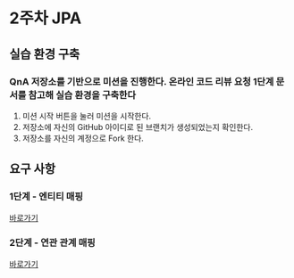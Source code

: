 # 2주차 JPA

## 실습 환경 구축

### QnA 저장소를 기반으로 미션을 진행한다. 온라인 코드 리뷰 요청 1단계 문서를 참고해 실습 환경을 구축한다

1. 미션 시작 버튼을 눌러 미션을 시작한다.
2. 저장소에 자신의 GitHub 아이디로 된 브랜치가 생성되었는지 확인한다.
3. 저장소를 자신의 계정으로 Fork 한다.

## 요구 사항

### 1단계 - 엔티티 매핑

[바로가기](./markdown/step1.md)

### 2단계 - 연관 관계 매핑

[바로가기](./markdown/step2.md)
